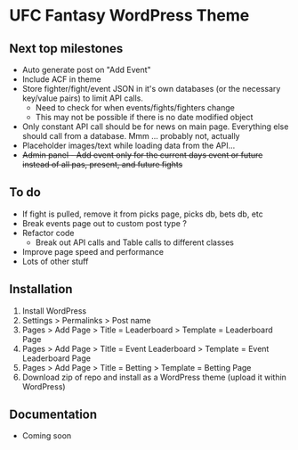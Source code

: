 # UFC Fantasy WordPress Theme

## Next top milestones

* Auto generate post on "Add Event"
* Include ACF in theme
* Store fighter/fight/event JSON in it's own databases (or the necessary key/value pairs) to limit API calls.
  * Need to check for when events/fights/fighters change
  * This may not be possible if there is no date modified object
* Only constant API call should be for news on main page.  Everything else should call from a database. Mmm ... probably not, actually
* Placeholder images/text while loading data from the API...
* ~~Admin panel - Add event only for the current days event or future instead of all pas, present, and future fights~~

## To do

* If fight is pulled, remove it from picks page, picks db, bets db, etc
* Break events page out to custom post type ?
* Refactor code
  * Break out API calls and Table calls to different classes
* Improve page speed and performance
* Lots of other stuff

## Installation

1. Install WordPress
2. Settings > Permalinks > Post name
3. Pages > Add Page > Title = Leaderboard > Template = Leaderboard Page
4. Pages > Add Page > Title = Event Leaderboard > Template = Event Leaderboard Page
5. Pages > Add Page > Title = Betting > Template = Betting Page
6. Download zip of repo and install as a WordPress theme (upload it within WordPress)

## Documentation

* Coming soon
